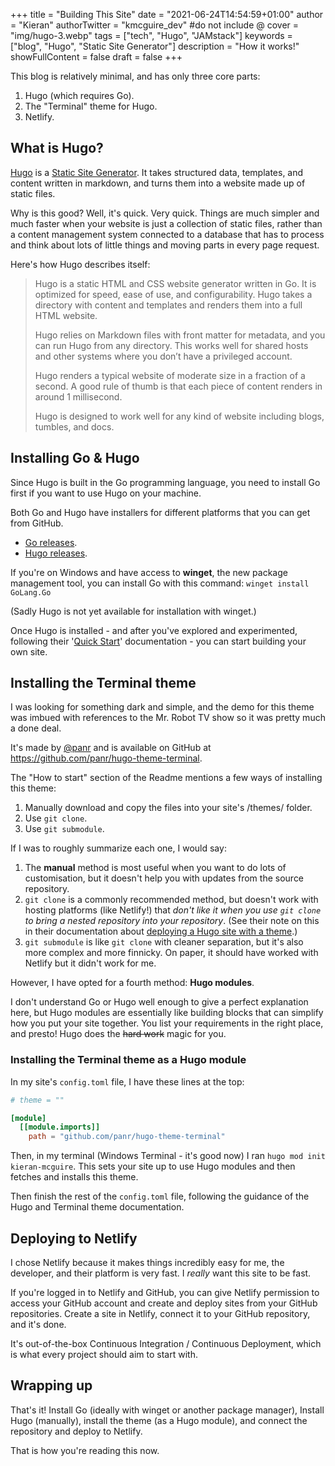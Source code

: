 +++
title = "Building This Site"
date = "2021-06-24T14:54:59+01:00"
author = "Kieran"
authorTwitter = "kmcguire_dev" #do not include @
cover = "img/hugo-3.webp"
tags = ["tech", "Hugo", "JAMstack"]
keywords = ["blog", "Hugo", "Static Site Generator"]
description = "How it works!"
showFullContent = false
draft = false
+++

This blog is relatively minimal, and has only three core parts:

1. Hugo (which requires Go).
2. The "Terminal" theme for Hugo.
3. Netlify.

## What is Hugo?

[Hugo](https://gohugo.io/) is a [Static Site Generator](https://jamstack.org/glossary/ssg/). It takes structured data, templates, and content written in markdown, and turns them into a website made up of static files.

Why is this good? Well, it's quick. Very quick. Things are much simpler and much faster when your website is just a collection of static files, rather than a content management system connected to a database that has to process and think about lots of little things and moving parts in every page request.

Here's how Hugo describes itself:

> Hugo is a static HTML and CSS website generator written in Go. It is optimized for speed, ease of use, and configurability. Hugo takes a directory with content and templates and renders them into a full HTML website.
>
> Hugo relies on Markdown files with front matter for metadata, and you can run Hugo from any directory. This works well for shared hosts and other systems where you don’t have a privileged account.
>
> Hugo renders a typical website of moderate size in a fraction of a second. A good rule of thumb is that each piece of content renders in around 1 millisecond.
>
> Hugo is designed to work well for any kind of website including blogs, tumbles, and docs.

## Installing Go & Hugo

Since Hugo is built in the Go programming language, you need to install Go first if you want to use Hugo on your machine.

Both Go and Hugo have installers for different platforms that you can get from GitHub.

- [Go releases](https://github.com/golang/go/releases).
- [Hugo releases](https://github.com/gohugoio/hugo/releases).

If you're on Windows and have access to **winget**, the new package management tool, you can install Go with this command: `winget install GoLang.Go`

(Sadly Hugo is not yet available for installation with winget.)

Once Hugo is installed - and after you've explored and experimented, following their '[Quick Start](https://gohugo.io/getting-started/quick-start/)' documentation - you can start building your own site.

## Installing the Terminal theme

I was looking for something dark and simple, and the demo for this theme was imbued with references to the Mr. Robot TV show so it was pretty much a done deal.

It's made by [@panr](https://github.com/panr/) and is available on GitHub at <https://github.com/panr/hugo-theme-terminal>.

The "How to start" section of the Readme mentions a few ways of installing this theme:

1. Manually download and copy the files into your site's /themes/ folder.
2. Use `git clone`.
3. Use `git submodule`.

If I was to roughly summarize each one, I would say:

1. The **manual** method is most useful when you want to do lots of customisation, but it doesn't help you with updates from the source repository.
2. `git clone` is a commonly recommended method, but doesn't work with hosting platforms (like Netlify!) that *don't like it when you use `git clone` to bring a nested repository into your repository*. (See their note on this in their documentation about [deploying a Hugo site with a theme](https://docs.netlify.com/configure-builds/common-configurations/hugo/#hugo-themes).)
3. `git submodule` is like `git clone` with cleaner separation, but it's also more complex and more finnicky. On paper, it should have worked with Netlify but it didn't work for me.

However, I have opted for a fourth method: **Hugo modules**.

I don't understand Go or Hugo well enough to give a perfect explanation here, but Hugo modules are essentially like building blocks that can simplify how you put your site together. You list your requirements in the right place, and presto! Hugo does the ~~hard work~~ magic for you.

### Installing the Terminal theme as a Hugo module

In my site's `config.toml` file, I have these lines at the top:

```toml
# theme = ""

[module]
  [[module.imports]]
    path = "github.com/panr/hugo-theme-terminal"
```

Then, in my terminal (Windows Terminal - it's good now) I ran `hugo mod init kieran-mcguire`. This sets your site up to use Hugo modules and then fetches and installs this theme.

Then finish the rest of the `config.toml` file, following the guidance of the Hugo and Terminal theme documentation.

## Deploying to Netlify

I chose Netlify because it makes things incredibly easy for me, the developer, and their platform is very fast. I *really* want this site to be fast.

If you're logged in to Netlify and GitHub, you can give Netlify permission to access your GitHub account and create and deploy sites from your GitHub repositories. Create a site in Netlify, connect it to your GitHub repository, and it's done.

It's out-of-the-box Continuous Integration / Continuous Deployment, which is what every project should aim to start with.

## Wrapping up

That's it! Install Go (ideally with winget or another package manager), Install Hugo (manually), install the theme (as a Hugo module), and connect the repository and deploy to Netlify.

That is how you're reading this now.
